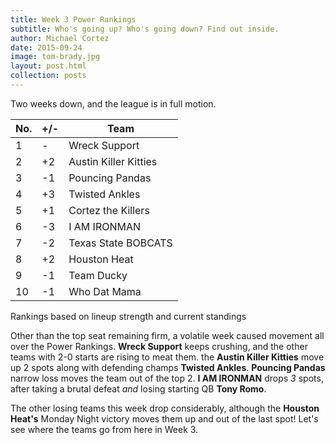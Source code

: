 ```yaml
---
title: Week 3 Power Rankings
subtitle: Who's going up? Who's going down? Find out inside.
author: Michael Cortez
date: 2015-09-24
image: tom-brady.jpg
layout: post.html
collection: posts
---
```


Two weeks down, and the league is in full motion.

<table class="table table-bordered">
  <thead>
  <tr>
    <th>No.</td>
    <th>+/-</td>
    <th>Team</td>
  </tr>
  </thead>
  <tbody>
  <tr>
    <td>1</td>
    <td>-</td>
    <td>Wreck Support</td>
  </tr>
  <tr class="success">
    <td>2</td>
    <td>+2</td>
    <td>Austin Killer Kitties</td>
  </tr>
  <tr class="danger">
    <td>3</td>
    <td>-1</td>
    <td>Pouncing Pandas</td>
  </tr>
  <tr class="success">
    <td>4</td>
    <td>+3</td>
    <td>Twisted Ankles</td>
  </tr>
  <tr class="success">
    <td>5</td>
    <td>+1</td>
    <td>Cortez the Killers</td>
  </tr>
  <tr class="danger">
    <td>6</td>
    <td>-3</td>
    <td>I AM IRONMAN</td>
  </tr>
  <tr class="danger">
    <td>7</td>
    <td>-2</td>
    <td>Texas State BOBCATS</td>
  </tr>
  <tr class="success">
    <td>8</td>
    <td>+2</td>
    <td>Houston Heat</td>
  </tr>
  <tr class="danger">
    <td>9</td>
    <td>-1</td>
    <td>Team Ducky</td>
  </tr>
  <tr class="danger">
    <td>10</td>
    <td>-1</td>
    <td>Who Dat Mama</td>
  </tr>
  </tbody>
</table>
<div class="center">
  <span class="caption">Rankings based on lineup strength and current standings</span>
</div>

Other than the top seat remaining firm, a volatile week caused movement all over the Power Rankings. **Wreck Support** keeps crushing, and the other teams with 2-0 starts are rising to meat them. the **Austin Killer Kitties** move up 2 spots along with defending champs **Twisted Ankles**. **Pouncing Pandas** narrow loss moves the team out of the top 2. **I AM IRONMAN** drops *3* spots, after taking a brutal defeat *and* losing starting QB **Tony Romo**.

The other losing teams this week drop considerably, although the **Houston Heat's** Monday Night victory moves them up and out of the last spot! Let's see where the teams go from here in Week 3.
